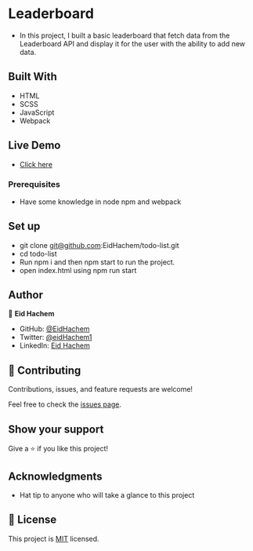 # Leaderboard

- In this project, I built a basic leaderboard that fetch data from the Leaderboard API and display it for the user with the ability to add new data.

## Built With

- HTML
- SCSS
- JavaScript
- Webpack

## Live Demo

- [Click here](https://eidhachem.github.io/Leaderboard/)

### Prerequisites

- Have some knowledge in node npm and webpack

## Set up

- git clone git@github.com:EidHachem/todo-list.git
- cd todo-list
- Run npm i and then npm start to run the project.
- open index.html using npm run start

## Author

👤 **Eid Hachem**

- GitHub: [@EidHachem](https://github.com/EidHachem)
- Twitter: [@eidHachem1](https://twitter.com/@eidHachem1)
- LinkedIn: [Eid Hachem](https://www.linkedin.com/in/eid-hachem/)

## 🤝 Contributing

Contributions, issues, and feature requests are welcome!

Feel free to check the [issues page](../../issues/).

## Show your support

Give a ⭐️ if you like this project!

## Acknowledgments

- Hat tip to anyone who will take a glance to this project

## 📝 License

This project is [MIT](./MIT.md) licensed.
